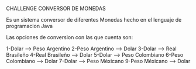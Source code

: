 CHALLENGE CONVERSOR DE MONEDAS 

Es un sistema conversor de diferentes Monedas hecho en el lenguaje de programacion Java

Las opciones de conversion con las que cuenta son:

1-Dolar --> Peso Argentino
2-Peso Argentino --> Dolar
3-Dolar --> Real Brasileño
4-Real Brasileño --> Dolar
5-Dolar --> Peso Colombiano
6-Peso Colombiano --> Dolar
7-Dolar --> Peso Méxicano
9-Peso Méxicano --> Dolar


					
